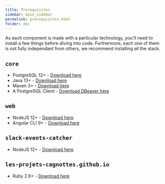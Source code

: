 ```yaml
---
title: Prerequisites
sidebar: main_sidebar
permalink: prerequisites.html
folder: doc
---
```


As each component is made with a particular technology, you'll need to install a few things before diving into code. Furthermore, each one of them is not fully independant from others, we recommend installing all the stack.

## `core`

- PostgreSQL 12+ - [Download here](https://www.postgresql.org/download/)
- Java 13+ - [Download here](https://jdk.java.net/13/)
- Maven 3+ - [Download here](https://maven.apache.org/download.cgi)
- A PostgreSQL Client - [Download DBeaver here](https://dbeaver.io/download/)

## `web`

- NodeJS 12+ - [Download here](https://nodejs.org/en/download/)
- Angular CLI 9+ - [Download here](https://cli.angular.io)

## `slack-events-catcher`

- NodeJS 12+ - [Download here](https://nodejs.org/en/download/)

## `les-projets-cagnottes.github.io`

- Ruby 2.6+ - [Download here](https://rubyinstaller.org/downloads/)
